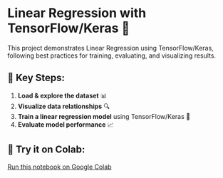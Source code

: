 # Linear Regression with TensorFlow/Keras 🚀

This project demonstrates Linear Regression using TensorFlow/Keras, following best practices for training, evaluating, and visualizing results.

## 📌 Key Steps:
1. **Load & explore the dataset** 📊
2. **Visualize data relationships** 🔍
3. **Train a linear regression model** using TensorFlow/Keras 🤖
4. **Evaluate model performance** 📈

## 🚀 Try it on Colab:
[Run this notebook on Google Colab](<[insert-link-here](https://colab.research.google.com/github/cswiz2003/linear_reg_tensorflow_keras/blob/main/linear_reg_practise.ipynb)>)
